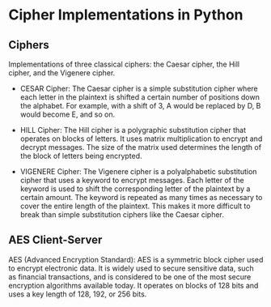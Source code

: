 # Cipher Implementations in Python

## Ciphers

Implementations of three classical ciphers: the Caesar cipher, the Hill cipher, and the Vigenere cipher.

* CESAR Cipher: The Caesar cipher is a simple substitution cipher where each letter in the plaintext is shifted a certain number of positions down the alphabet. For example, with a shift of 3, A would be replaced by D, B would become E, and so on.

* HILL Cipher: The Hill cipher is a polygraphic substitution cipher that operates on blocks of letters. It uses matrix multiplication to encrypt and decrypt messages. The size of the matrix used determines the length of the block of letters being encrypted.

* VIGENERE Cipher: The Vigenere cipher is a polyalphabetic substitution cipher that uses a keyword to encrypt messages. Each letter of the keyword is used to shift the corresponding letter of the plaintext by a certain amount. The keyword is repeated as many times as necessary to cover the entire length of the plaintext. This makes it more difficult to break than simple substitution ciphers like the Caesar cipher.

## AES Client-Server

AES (Advanced Encryption Standard): AES is a symmetric block cipher used to encrypt electronic data. It is widely used to secure sensitive data, such as financial transactions, and is considered to be one of the most secure encryption algorithms available today. It operates on blocks of 128 bits and uses a key length of 128, 192, or 256 bits.
